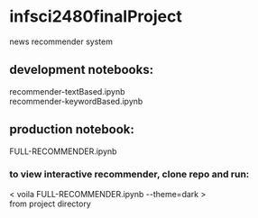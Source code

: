# infsci2480finalProject
news recommender system

## development notebooks: <br>
recommender-textBased.ipynb<br>
recommender-keywordBased.ipynb<br>

## production notebook:<br>
FULL-RECOMMENDER.ipynb<br>

### to view interactive recommender, clone repo and run: <br>
< voila FULL-RECOMMENDER.ipynb --theme=dark > <br>
from project directory 
